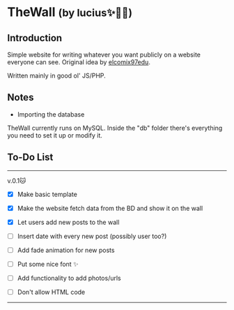 # TheWall <small>(by lucius✨💞🌷)</small>

## Introduction

Simple website for writing whatever you want publicly on a website everyone can see. Original idea by [elcomix97edu](https://github.com/elcomix97edu/thewall).

Written mainly in good ol' JS/PHP.

## Notes
   
  * Importing the database
  
  TheWall currently runs on MySQL. Inside the "db" folder there's everything you need to set it up or modify it.
 

## To-Do List

***

v.0.1🐱‍

- [x] Make basic template

- [x] Make the website fetch data from the BD and show it on the wall

- [x] Let users add new posts to the wall

- [ ] Insert date with every new post (possibly user too?)

- [ ] Add fade animation for new posts

- [ ] Put some nice font ✨

- [ ] Add functionality to add photos/urls

- [ ] Don't allow HTML code

***




